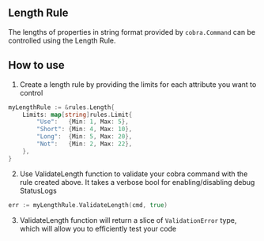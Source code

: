 ## Length Rule
The lengths of properties in string format provided by `cobra.Command` can be controlled using the Length Rule.

## How to use
1. Create a length rule by providing the limits for each attribute you want to control
```go
myLengthRule := &rules.Length{
    Limits: map[string]rules.Limit{
        "Use":   {Min: 1, Max: 5},
        "Short": {Min: 4, Max: 10},
        "Long":  {Min: 5, Max: 20},
        "Not":   {Min: 2, Max: 22},
    },
}
```
2. Use ValidateLength function to validate your cobra command with the rule created above. It takes a verbose bool for enabling/disabling debug StatusLogs
```go
err := myLengthRule.ValidateLength(cmd, true)
```
3. ValidateLength function will return a slice of `ValidationError` type, which will allow you to efficiently test your code